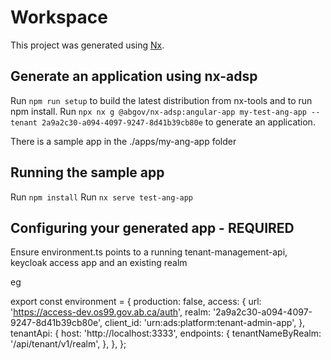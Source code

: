 # Workspace

This project was generated using [Nx](https://nx.dev).

## Generate an application using nx-adsp

Run `npm run setup` to build the latest distribution from nx-tools and to run npm install.
Run `npx nx g @abgov/nx-adsp:angular-app my-test-ang-app --tenant 2a9a2c30-a094-4097-9247-8d41b39cb80e` to generate an application.

There is a sample app in the ./apps/my-ang-app folder

## Running the sample app

Run `npm install`
Run `nx serve test-ang-app`

## Configuring your generated app - REQUIRED

Ensure environment.ts points to a running tenant-management-api, keycloak access app and an existing realm

eg

export const environment = {
  production: false,
  access: {
    url: 'https://access-dev.os99.gov.ab.ca/auth',
    realm: '2a9a2c30-a094-4097-9247-8d41b39cb80e',
    client_id: 'urn:ads:platform:tenant-admin-app',
  },
  tenantApi: {
    host: 'http://localhost:3333',
    endpoints: {
      tenantNameByRealm: '/api/tenant/v1/realm',
    },
  },
};
